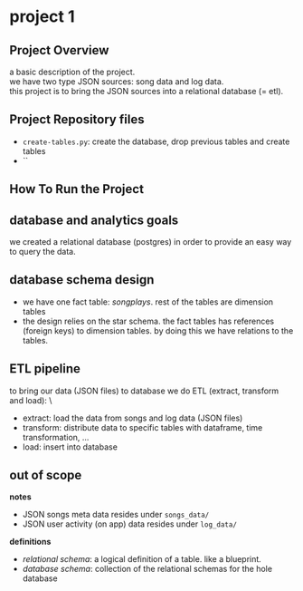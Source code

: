 # project 1

## Project Overview
a basic description of the project. \
we have two type JSON sources: song data and log data. \
this project is to bring the JSON sources into a relational database (= etl).

## Project Repository files
* `create-tables.py`: create the database, drop previous tables and create tables
* ``

## How To Run the Project

## database and analytics goals
we created a relational database (postgres) in order to provide an easy way to query the data. 

## database schema design
* we have one fact table: _songplays_. rest of the tables are dimension tables
* the design relies on the star schema. the fact tables has references (foreign keys) to dimension tables. by doing this we have relations to the tables.

## ETL pipeline
to bring our data (JSON files) to database we do ETL (extract, transform and load): \
* extract: load the data from songs and log data (JSON files)
* transform: distribute data to specific tables with dataframe, time transformation, ...
* load: insert into database

## out of scope
__notes__
* JSON songs meta data resides under `songs_data/`
* JSON user activity (on app) data resides under `log_data/`

__definitions__
* _relational schema_: a logical definition of a table. like a blueprint.
* _database schema_: collection of the relational schemas for the hole database

